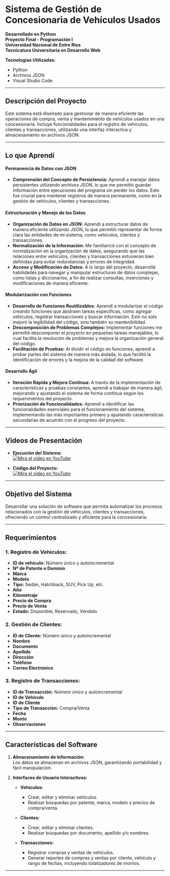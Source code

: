 # **Sistema de Gestión de Concesionaria de Vehículos Usados**
**Desarrollado en Python**  
**Proyecto Final - Programación I**  
**Universidad Nacional de Entre Ríos**  
**Tecnicatura Universitaria en Desarrollo Web**  

**Tecnologías Utilizadas:**  
- Python  
- Archivos JSON  
- Visual Studio Code 

---

## **Descripción del Proyecto**  
Este sistema está diseñado para gestionar de manera eficiente las operaciones de compra, venta y mantenimiento de vehículos usados en una concesionaria. Incluye funcionalidades para el registro de vehículos, clientes y transacciones, utilizando una interfaz interactiva y almacenamiento en archivos JSON.  

---

## **Lo que Aprendí**

#### **Permanencia de Datos con JSON**
- **Comprensión del Concepto de Persistencia:** Aprendí a manejar datos persistentes utilizando archivos JSON, lo que me permitió guardar información entre ejecuciones del programa sin perder los datos. Esto fue crucial para mantener registros de manera permanente, como en la gestión de vehículos, clientes y transacciones.

#### **Estructuración y Manejo de los Datos**
- **Organización de Datos en JSON:** Aprendí a estructurar datos de manera eficiente utilizando JSON, lo que permitió representar de forma clara las entidades de mi sistema, como vehículos, clientes y transacciones. 
- **Normalización de la Información:** Me familiaricé con el concepto de normalización en la organización de datos, asegurando que las relaciones entre vehículos, clientes y transacciones estuvieran bien definidas para evitar redundancias y errores de integridad.
- **Acceso y Modificación de Datos:** A lo largo del proyecto, desarrollé habilidades para navegar y manipular estructuras de datos complejas, como listas y diccionarios, a fin de realizar consultas, inserciones y modificaciones de manera eficiente.

#### **Modularización con Funciones**
- **Desarrollo de Funciones Reutilizables:** Aprendí a modularizar el código creando funciones que abstraen tareas específicas, como agregar vehículos, registrar transacciones y buscar información. Esto no solo mejoró la legibilidad del código, sino también su mantenibilidad.
- **Descomposición de Problemas Complejos:** Implementar funciones me permitió descomponer el proyecto en pequeñas tareas manejables, lo cual facilita la resolución de problemas y mejora la organización general del código.
- **Facilitación de Pruebas:** Al dividir el código en funciones, aprendí a probar partes del sistema de manera más aislada, lo que facilitó la identificación de errores y la mejora de la calidad del software.

#### **Desarrollo Ágil**
- **Iteración Rápida y Mejora Continua:** A través de la implementación de características y pruebas constantes, aprendí a trabajar de manera ágil, mejorando y ajustando el sistema de forma continua según los requerimientos del proyecto.
- **Priorización de Funcionalidades:** Aprendí a identificar las funcionalidades esenciales para el funcionamiento del sistema, implementando las más importantes primero y ajustando características secundarias de acuerdo con el progreso del proyecto.

---

## **Videos de Presentación**

- **Ejecución del Sistema:**  
  [![Mira el video en YouTube](https://img.youtube.com/vi/CwvD74Q7fsQ/maxresdefault.jpg)](https://www.youtube.com/watch?v=CwvD74Q7fsQ)

- **Código del Proyecto:**  
  [![Mira el video en YouTube](https://img.youtube.com/vi/-YvR8CUqmU4/maxresdefault.jpg)](https://www.youtube.com/watch?v=-YvR8CUqmU4)

---

## **Objetivo del Sistema**  
Desarrollar una solución de software que permita automatizar los procesos relacionados con la gestión de vehículos, clientes y transacciones, ofreciendo un control centralizado y eficiente para la concesionaria.

---

## **Requerimientos**

### **1. Registro de Vehículos:**  
   - **ID de vehículo:** Número único y autoincremental  
   - **Nº de Patente o Dominio**  
   - **Marca**  
   - **Modelo**  
   - **Tipo:** Sedán, Hatchback, SUV, Pick Up, etc.  
   - **Año**  
   - **Kilometraje**  
   - **Precio de Compra**  
   - **Precio de Venta**  
   - **Estado:** Disponible, Reservado, Vendido  

### **2. Gestión de Clientes:**  
   - **ID de Cliente:** Número único y autoincremental  
   - **Nombre**  
   - **Documento**  
   - **Apellido**  
   - **Dirección**  
   - **Teléfono**  
   - **Correo Electrónico**  

### **3. Registro de Transacciones:**  
   - **ID de Transacción:** Número único y autoincremental  
   - **ID de Vehículo**  
   - **ID de Cliente**  
   - **Tipo de Transacción:** Compra/Venta  
   - **Fecha**  
   - **Monto**  
   - **Observaciones**  

---

## **Características del Software**

1. **Almacenamiento de Información:**  
   Los datos se almacenan en archivos JSON, garantizando portabilidad y fácil manipulación.  

2. **Interfaces de Usuario Interactivas:**  
   - **Vehículos:**  
     - Crear, editar y eliminar vehículos.  
     - Realizar búsquedas por patente, marca, modelo y precios de compra/venta.  

   - **Clientes:**  
     - Crear, editar y eliminar clientes.  
     - Realizar búsquedas por documento, apellido y/o nombres.  

   - **Transacciones:**  
     - Registrar compras y ventas de vehículos.  
     - Generar reportes de compras y ventas por cliente, vehículo y rango de fechas, incluyendo totalizadores de montos.  

---

